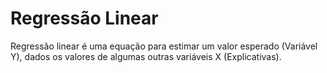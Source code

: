 # Regressão Linear

Regressão linear é uma equação para estimar um valor esperado (Variável Y), dados os valores de algumas outras variáveis X (Explicativas).
